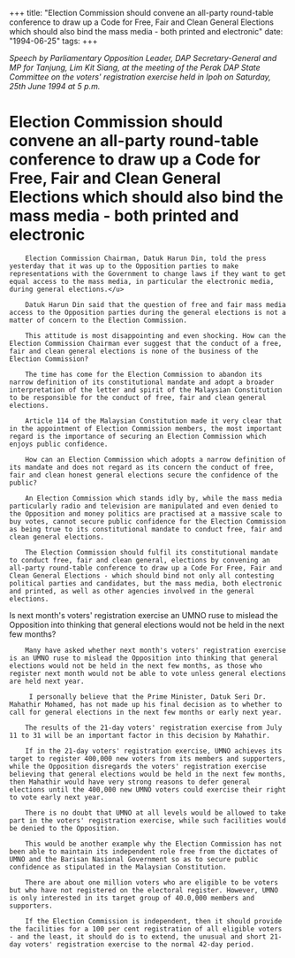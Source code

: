 +++ 
title: "Election Commission should convene an all-party round-table conference to draw up a Code for Free, Fair and Clean General Elections which should also bind the mass media - both printed and electronic"
date: "1994-06-25"
tags:
+++

_Speech by Parliamentary Opposition Leader, DAP Secretary-General and MP for Tanjung, Lim Kit Siang, at the meeting of the Perak DAP State Committee on the voters' registration exercise held in Ipoh on Saturday, 25th June 1994 at 5 p.m._

# Election Commission should convene an all-party round-table conference to draw up a Code for Free, Fair and Clean General Elections which should also bind the mass media - both printed and electronic

		Election Commission Chairman, Datuk Harun Din, told the press yesterday that it was up to the Opposition parties to make representations with the Government to change laws if they want to get equal access to the mass media, in particular the electronic media, during general elections.</u>

		Datuk Harun Din said that the question of free and fair mass media access to the Opposition parties during the general elections is not a matter of concern to the Election Commission.

		This attitude is most disappointing and even shocking. How can the Election Commission Chairman ever suggest that the conduct of a free, fair and clean general elections is none of the business of the Election Commission?

		The time has come for the Election Commission to abandon its narrow definition of its constitutional mandate and adopt a broader interpretation of the letter and spirit of the Malaysian Constitution to be responsible for the conduct of free, fair and clean general elections.

		Article 114 of the Malaysian Constitution made it very clear that in the appointment of Election Commission members, the most important regard is the importance of securing an Election Commission which enjoys public confidence.

		How can an Election Commission which adopts a narrow definition of its mandate and does not regard as its concern the conduct of free, fair and clean honest general elections secure the confidence of the public?

		An Election Commission which stands idly by, while the mass media particularly radio and television are manipulated and even denied to the Opposition and money politics are practised at a massive scale to buy votes, cannot secure public confidence for the Election Commission as being true to its constitutional mandate to conduct free, fair and clean general elections.

		The Election Commission should fulfil its constitutional mandate to conduct free, fair and clean general, elections by convening an all-party round-table conference to draw up a Code For Free, Fair and Clean General Elections - which should bind not only all contesting political parties and candidates, but the mass media, both electronic and printed, as well as other agencies involved in the general elections.

 Is next month's voters' registration exercise an UMNO ruse to mislead the Opposition into thinking that general elections would not be held in the next few months?

		Many have asked whether next month's voters' registration exercise is an UMNO ruse to mislead the Opposition into thinking that general elections would not be held in the next few months, as those who register next month would not be able to vote unless general elections are held next year.

		 I personally believe that the Prime Minister, Datuk Seri Dr. Mahathir Mohamed, has not made up his final decision as to whether to call for general elections in the next few months or early next year.

		The results of the 21-day voters' registration exercise from July 11 to 31 will be an important factor in this decision by Mahathir.

		If in the 21-day voters' registration exercise, UMNO achieves its target to register 400,000 new voters from its members and supporters, while the Opposition disregards the voters' registration exercise believing that general elections would be held in the next few months, then Mahathir would have very strong reasons to defer general elections until the 400,000 new UMNO voters could exercise their right to vote early next year. 

		There is no doubt that UMNO at all levels would be allowed to take part in the voters' registration exercise, while such facilities would be denied to the Opposition.

		This would be another example why the Election Commission has not been able to maintain its independent role free from the dictates of UMNO and the Barisan Nasional Government so as to secure public confidence as stipulated in the Malaysian Constitution.

		There are about one million voters who are eligible to be voters but who have not registered on the electoral register. However, UMNO is only interested in its target group of 40.0,000 members and supporters.

		If the Election Commission is independent, then it should provide the facilities for a 100 per cent registration of all eligible voters - and the least, it should do is to extend, the unusual and short 21-day voters' registration exercise to the normal 42-day period.
 
